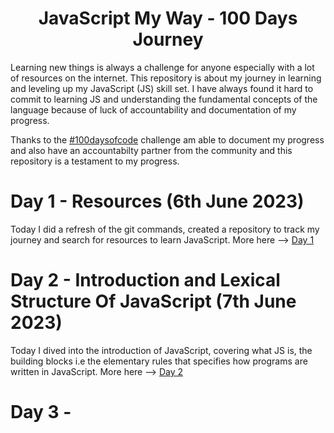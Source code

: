 <h1 align="center">JavaScript My Way - 100 Days Journey</h1>

Learning new things is always a challenge for anyone especially with a lot of resources on the internet. This repository is about my journey in learning and leveling up my JavaScript (JS) skill set. I have always found it hard to commit to learning JS and understanding the fundamental concepts of the language because of luck of accountability and documentation of my progress. 

Thanks to the [#100daysofcode](https://www.100daysofcode.com/) challenge am able to document my progress and also have an accountabilty partner from the community and this repository is a testament to my progress.

# Day 1 - Resources (6th June 2023)
Today I did a refresh of the git commands, created a repository to track my journey and search for resources to learn JavaScript. More here --> [Day 1](/day1/day1.md)

# Day 2 - Introduction and Lexical Structure Of JavaScript (7th June 2023)
Today I dived into the introduction of JavaScript, covering what JS is, the building blocks i.e the elementary rules that specifies how programs are written in JavaScript. More here --> [Day 2](/day2/day2.md)

# Day 3 -
